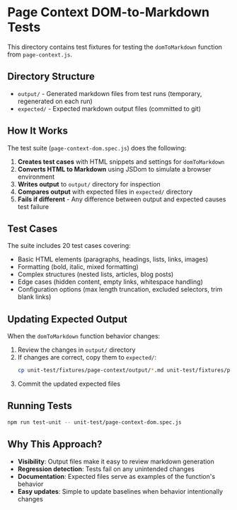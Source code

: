 # Page Context DOM-to-Markdown Tests

This directory contains test fixtures for testing the `domToMarkdown` function from `page-context.js`.

## Directory Structure

- `output/` - Generated markdown files from test runs (temporary, regenerated on each run)
- `expected/` - Expected markdown output files (committed to git)

## How It Works

The test suite (`page-context-dom.spec.js`) does the following:

1. **Creates test cases** with HTML snippets and settings for `domToMarkdown`
2. **Converts HTML to Markdown** using JSDom to simulate a browser environment
3. **Writes output** to `output/` directory for inspection
4. **Compares output** with expected files in `expected/` directory
5. **Fails if different** - Any difference between output and expected causes test failure

## Test Cases

The suite includes 20 test cases covering:

- Basic HTML elements (paragraphs, headings, lists, links, images)
- Formatting (bold, italic, mixed formatting)
- Complex structures (nested lists, articles, blog posts)
- Edge cases (hidden content, empty links, whitespace handling)
- Configuration options (max length truncation, excluded selectors, trim blank links)

## Updating Expected Output

When the `domToMarkdown` function behavior changes:

1. Review the changes in `output/` directory
2. If changes are correct, copy them to `expected/`:
   ```bash
   cp unit-test/fixtures/page-context/output/*.md unit-test/fixtures/page-context/expected/
   ```
3. Commit the updated expected files

## Running Tests

```bash
npm run test-unit -- unit-test/page-context-dom.spec.js
```

## Why This Approach?

- **Visibility**: Output files make it easy to review markdown generation
- **Regression detection**: Tests fail on any unintended changes
- **Documentation**: Expected files serve as examples of the function's behavior
- **Easy updates**: Simple to update baselines when behavior intentionally changes

